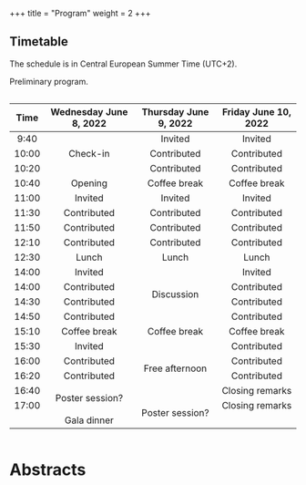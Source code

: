 +++
title = "Program"
weight = 2
+++

## Timetable

The schedule is in Central European Summer Time (UTC+2).
<!-- Click on any of the talks to read the corresponding abstract. -->
Preliminary program.

<div style="overflow-x:auto;">
<table>
<thead>
<tr class="header">
<th style="text-align: center;">Time</th>
<th style="text-align: center;">Wednesday June 8, 2022</th>
<th style="text-align: center;">Thursday June 9, 2022</th>
<th style="text-align: center;">Friday June 10, 2022</th>
</tr>
</thead>
  <tbody id="x">
   <tr style="text-align: center;">
      <td>9:40</td>
      <!-- Day 1 -->
      <td rowspan="3">Check-in</td>
      <!-- Day 2 -->
      <td>Invited</td>
      <!-- Day 3 -->
      <td>Invited</td>
   </tr>
   <tr style="text-align: center;">
      <td>10:00</td>
      <!-- Day 1 -->
      <!-- Day 2 -->
      <td>Contributed</td>
      <!-- Day 3 -->
      <td>Contributed</td>
   </tr>
   <tr style="text-align: center;">
      <td>10:20</td>
      <!-- Day 1 -->
      <!-- Day 2 -->
      <td>Contributed</td>
      <!-- Day 3 -->
      <td>Contributed</td>
   </tr>
   <tr style="text-align: center;">
      <td>10:40</td>
      <!-- Day 1 -->
      <td>Opening</td>
      <!-- Day 2 -->
      <td>Coffee break</td>
      <!-- Day 3 -->
      <td>Coffee break</td>
   </tr>
   <tr style="text-align: center;">
      <td>11:00</td>
      <!-- Day 1 -->
      <td>Invited</td>
      <!-- Day 2 -->
      <td>Invited</td>
      <!-- Day 3 -->
      <td>Invited</td>
   </tr>
   <tr style="text-align: center;">
      <td>11:30</td>
      <!-- Day 1 -->
      <td>Contributed</td>
      <!-- Day 2 -->
      <td>Contributed</td>
      <!-- Day 3 -->
      <td>Contributed</td>
   </tr>
   <tr style="text-align: center;">
      <td>11:50</td>
      <!-- Day 1 -->
      <td>Contributed</td>
      <!-- Day 2 -->
      <td>Contributed</td>
      <!-- Day 3 -->
      <td>Contributed</td>
   </tr>
   <tr style="text-align: center;">
      <td>12:10</td>
      <!-- Day 1 -->
      <td>Contributed</td>
      <!-- Day 2 -->
      <td>Contributed</td>
      <!-- Day 3 -->
      <td>Contributed</td>
   </tr>
   <tr style="text-align: center;">
      <td>12:30</td>
      <!-- Day 1 -->
      <td>Lunch</td>
      <!-- Day 2 -->
      <td>Lunch</td>
      <!-- Day 3 -->
      <td>Lunch</td>
   </tr>
   <tr style="text-align: center;">
      <td>14:00</td>
      <!-- Day 1 -->
      <td>Invited</td>
      <!-- Day 2 -->
      <td rowspan="4">Discussion</td>
      <!-- Day 3 -->
      <td>Invited</td>
   </tr>
   <tr style="text-align: center;">
      <td>14:00</td>
      <!-- Day 1 -->
      <td>Contributed</td>
      <!-- Day 2 -->
      <!-- Day 3 -->
      <td>Contributed</td>
   </tr>
   <tr style="text-align: center;">
      <td>14:30</td>
      <td>Contributed</td>
      <!-- Day 2 Discussion -->
      <td>Contributed</td>
   </tr>
   <tr style="text-align: center;">
      <td>14:50</td>
      <!-- Day 1 -->
      <td>Contributed</td>
      <!-- Day 2 -->
      <!-- Day 3 -->
      <td>Contributed</td>
   </tr>
   <tr style="text-align: center;">
      <td>15:10</td>
      <!-- Day 1 -->
      <td>Coffee break</td>
      <!-- Day 2 -->
      <td>Coffee break</td>
      <!-- Day 3 -->
      <td>Coffee break</td>
   </tr>
   <tr style="text-align: center;">
      <td>15:30</td>
      <!-- Day 1 -->
      <td>Invited</td>
      <!-- Day 2 -->
      <td rowspan="4">Free afternoon</td>
      <!-- Day 3 -->
      <td>Contributed</td>
   </tr>
   <tr style="text-align: center;">
      <td>16:00</td>
      <!-- Day 1 -->
      <td>Contributed</td>
      <!-- Day 2 -->
      <!-- Day 3 -->
      <td>Contributed</td>
   </tr>
   <tr style="text-align: center;">
      <td>16:20</td>
      <!-- Day 1 -->
      <td>Contributed</td>
      <!-- Day 2 -->
      <!-- Day 3 -->
      <td>Contributed</td>
   </tr>
   <tr style="text-align: center;">
      <td>16:40</td>
      <!-- Day 1 -->
      <td rowspan="2">Poster session?</td>
      <!-- Day 2 -->
      <!-- Day 3 -->
      <td>Closing remarks</td>
   </tr>
    <tr style="text-align: center;">
      <td>17:00</td>
      <!-- Day 1 -->
      <td rowspan="2">Poster session?</td>
      <!-- Day 2 -->
      <!-- Day 3 -->
      <td>Closing remarks</td>
   </tr>
   <tr style="text-align: center;">
      <td></td>
      <!-- Day 1 -->
      <!-- Day 2 -->
      <td>Gala dinner</td>
      <!-- Day 3 -->
      <td></td>
   </tr>
  </tbody>
</table>
</div>

# Abstracts

